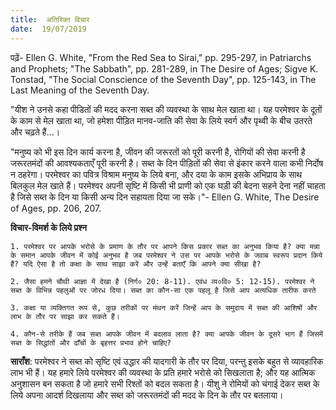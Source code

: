 ```yaml
---
title:  अतिरिक्त विचार
date:  19/07/2019
---
```


पढ़ें- Ellen G. White, "From the Red Sea to Sirai," pp. 295-297, in Patriarchs and Prophets; "The Sabbath", pp. 281-289, in The Desire of Ages; Sigve K. Tonstad, "The Social Conscience of the Seventh Day", pp. 125-143, in The Last Meaning of the Seventh Day.

"यीश ने उनसे कहा पीडितों की मदद करना सब्त की व्यवस्था के साथ मेल खाता था। यह परमेश्वर के दूतों के काम से मेल खाता था, जो हमेशा पीड़ित मानव-जाति की सेवा के लिये स्वर्ग और पृथ्वी के बीच उतरते और चढ़ते हैं...।

"मनुष्य को भी इस दिन कार्य करना है, जीवन की जरूरतों को पूरी करनी है, रोगियों की सेवा करनी है जरूरतमंदों की आवश्यकताएँ पूरी करनी है। सब्त के दिन पीड़ितों की सेवा से इंकार करने वाला कभी निर्दोष न ठहरेगा। परमेश्वर का पवित्र विश्राम मनुष्य के लिये बना, और दया के काम इसके अभिप्राय के साथ बिलकुल मेल खाते हैं। परमेश्वर अपनी सृष्टि में किसी भी प्राणी को एक घड़ी की बेदना सहने देना नहीं चाहता है जिसे सब्त के दिन या किसी अन्य दिन सहायता दिया जा सके।"- Ellen G. White, The Desire of Ages, pp. 206, 207.

**विचार-विमर्श के लिये प्रश्न**

`1. परमेश्वर पर आपके भरोसे के प्रमाण के तौर पर आपने किस प्रकार सब्त का अनुभव किया है? क्या मन्ना के समान आपके जीवन में कोई अनुभव है जब परमेश्वर ने उस पर आपके भरोसे के जवाब स्वरूप प्रदान किये हैं? यदि ऐसा है तो कक्षा के साथ साझा करें और उन्हें बताएँ कि आपने क्या सीखा है?`

`2. जैसा हमने चौथी आज्ञा में देखा है (निर्ग० 20: 8-11). एवंध व्य०वि० 5: 12-15). परमेश्वर ने सब्त के विभिन्न पहलुओं पर जोरध दिया। सब्त का कौन-सा एक पहलू है जिसे आप अत्यधिक तारीफ करते`

`3. कक्षा या व्यक्तिगत रूप से, कुछ तरीकों पर मंथन करें जिन्हें आप के समुदाय में सब्त की आशिषों और लाभ के तौर पर साझा कर सकते हैं।`

`4. कौन-से तरीके हैं जब सब्त आपके जीवन में बदलाव लाता है? क्या आपके जीवन के दूसरे भाग हैं जिसमें सब्त के सिद्धांतों और ढाँचों के बृहत्तर प्रभाव होने चाहिए?`

**साराँश**: परमेश्वर ने सब्त को सृष्टि एवं उद्धार की यादगारी के तौर पर दिया, परन्तु इसके बहुत से व्यावहारिक लाभ भी हैं। यह हमारे लिये परमेश्वर की व्यवस्था के प्रति हमारे भरोसे को सिखलाता है; और यह आत्मिक अनुशासन बन सकता है जो हमारे सभी रिश्तों को बदल सकता है। यीशु ने रोमियों को चंगाई देकर सब्त के लिये अपना आदर्श दिखलाया और सब्त को जरूरतमंदों की मदद के दिन के तौर पर बतलाया।